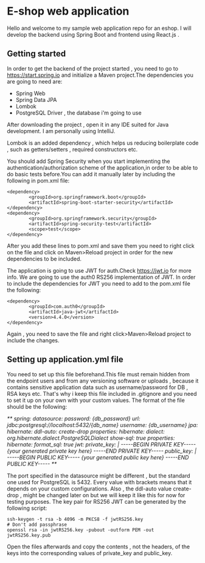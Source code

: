# E-shop web application

Hello and welcome to my sample web application repo for an eshop.
I will develop the backend using Spring Boot and frontend using React.js .

## Getting started

In order to get the backend of the project started , you need to go to https://start.spring.io and initialize
a Maven project.The dependencies you are going to need are:
* Spring Web
* Spring Data JPA
* Lombok
* PostgreSQL Driver , the database i'm going to use

After downloading the project , open it in any IDE suited for Java development.
I am personally using IntelliJ.

Lombok is an added dependency , which helps us reducing boilerplate code , such as getters/setters , required constructors etc.

You should add Spring Security when you start implementing the authentication/authorization scheme of the application,in order
to be able to do basic tests before.You can add it manually later by including the following in pom.xml file:

    <dependency>
			<groupId>org.springframework.boot</groupId>
			<artifactId>spring-boot-starter-security</artifactId>
    </dependency>
    <dependency>
			<groupId>org.springframework.security</groupId>
			<artifactId>spring-security-test</artifactId>
			<scope>test</scope>
    </dependency>

After you add these lines to pom.xml and save them you need to right click on the file and click on Maven>Reload project 
in order for the new dependencies to be included.

The application is going to use JWT for auth.Check https://jwt.io for more info.
We are going to use the auth0 RS256 implementation of JWT.
In order to include the dependencies for JWT you need to add to the pom.xml file the following:

    <dependency>
			<groupId>com.auth0</groupId>
			<artifactId>java-jwt</artifactId>
			<version>4.4.0</version>
    </dependency>

Again , you need to save the file and right click>Maven>Reload project to include the changes.

## Setting up application.yml file

You need to set up this file beforehand.This file must remain hidden from the endpoint users and from any versioning software
or uploads , because it contains sensitive application data such as username/password for DB , RSA keys etc.
That's why i keep this file included in .gitignore and you need to set it up on your own with your custom values.
The format of the file should be the following:

_** spring:
        datasource:
            password: {db_password}
            url: jdbc:postgresql://localhost:5432/{db_name}
            username: {db_username}
        jpa:
            hibernate:
                ddl-auto: create-drop
            properties:
                hibernate:
                    dialect: org.hibernate.dialect.PostgreSQLDialect
            show-sql: true
        properties:
            hibernate:
                format_sql: true
            jwt: 
                private_key: |
                -----BEGIN PRIVATE KEY-----
                {your generated private key here}
                -----END PRIVATE KEY-----
                public_key:  |
                -----BEGIN PUBLIC KEY-----
                {your generated public key here}
                -----END PUBLIC KEY-----
**_

The port specified in the datasource might be different , but the standard one used
for PostgreSQL is 5432.
Every value with brackets means that it depends on your custom configurations.
Also , the ddl-auto value create-drop , might be changed later on but we will keep it like
this for now for testing purposes.
The key pair for RS256 JWT can be generated by the following script:

    ssh-keygen -t rsa -b 4096 -m PKCS8 -f jwtRS256.key
    # Don't add passphrase
    openssl rsa -in jwtRS256.key -pubout -outform PEM -out jwtRS256.key.pub

Open the files afterwards and copy the contents , not the headers, of the keys into the corresponding values
of private_key and public_key.

